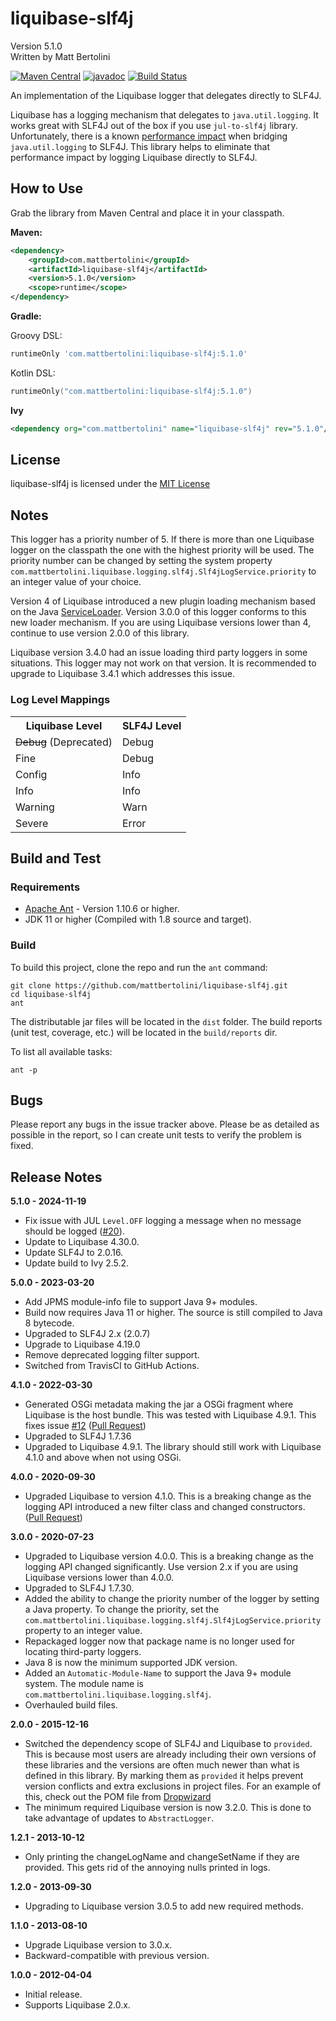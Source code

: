 # liquibase-slf4j
Version 5.1.0<br/>
Written by Matt Bertolini

[![Maven Central](https://img.shields.io/maven-central/v/com.mattbertolini/liquibase-slf4j.svg?label=Maven%20Central)](https://central.sonatype.com/artifact/com.mattbertolini/liquibase-slf4j)
[![javadoc](https://javadoc.io/badge2/com.mattbertolini/liquibase-slf4j/javadoc.svg)](https://javadoc.io/doc/com.mattbertolini/liquibase-slf4j)
[![Build Status](https://github.com/mattbertolini/liquibase-slf4j/actions/workflows/build.yml/badge.svg)](https://github.com/mattbertolini/liquibase-slf4j/actions/workflows/build.yml)

An implementation of the Liquibase logger that delegates directly to SLF4J.

Liquibase has a logging mechanism that delegates to `java.util.logging`. It works great with SLF4J out of the box if 
you use `jul-to-slf4j` library. Unfortunately, there is a known 
[performance impact](https://www.slf4j.org/legacy.html#jul-to-slf4j) when bridging `java.util.logging` to SLF4J. This 
library helps to eliminate that performance impact by logging Liquibase directly to SLF4J. 

## How to Use
Grab the library from Maven Central and place it in your classpath.

**Maven:**

```xml
<dependency>
    <groupId>com.mattbertolini</groupId>
    <artifactId>liquibase-slf4j</artifactId>
    <version>5.1.0</version>
    <scope>runtime</scope>
</dependency>
```

**Gradle:**

Groovy DSL:
```groovy
runtimeOnly 'com.mattbertolini:liquibase-slf4j:5.1.0'
```

Kotlin DSL:
```kotlin
runtimeOnly("com.mattbertolini:liquibase-slf4j:5.1.0")
```

**Ivy**

```xml
<dependency org="com.mattbertolini" name="liquibase-slf4j" rev="5.1.0"/>
```

## License
liquibase-slf4j is licensed under the [MIT License](https://opensource.org/licenses/MIT)

## Notes
This logger has a priority number of 5. If there is more than one Liquibase logger on the classpath the one with the
highest priority will be used. The priority number can be changed by setting the system property 
`com.mattbertolini.liquibase.logging.slf4j.Slf4jLogService.priority` to an integer value of your choice.

Version 4 of Liquibase introduced a new plugin loading mechanism based on the Java 
[ServiceLoader](https://docs.oracle.com/javase/8/docs/api/java/util/ServiceLoader.html). Version 3.0.0 of this logger 
conforms to this new loader mechanism. If you are using Liquibase versions lower than 4, continue to use version 2.0.0 
of this library.

Liquibase version 3.4.0 had an issue loading third party loggers in some situations. This logger may not work on that 
version. It is recommended to upgrade to Liquibase 3.4.1 which addresses this issue.

### Log Level Mappings

<table>
    <tr>
        <th>Liquibase Level</th>
        <th>SLF4J Level</th>
    </tr>
    <tr>
        <td><del>Debug</del> (Deprecated)</td>
        <td>Debug</td>
    </tr>
    <tr>
        <td>Fine</td>
        <td>Debug</td>
    </tr>
    <tr>
        <td>Config</td>
        <td>Info</td>
    </tr>
    <tr>
        <td>Info</td>
        <td>Info</td>
    </tr>
    <tr>
        <td>Warning</td>
        <td>Warn</td>
    </tr>
    <tr>
        <td>Severe</td>
        <td>Error</td>
    </tr>
</table>

## Build and Test
### Requirements
* [Apache Ant](https://ant.apache.org/) - Version 1.10.6 or higher.
* JDK 11 or higher (Compiled with 1.8 source and target).

### Build
To build this project, clone the repo and run the ```ant``` command:
```
git clone https://github.com/mattbertolini/liquibase-slf4j.git
cd liquibase-slf4j
ant
```

The distributable jar files will be located in the ```dist``` folder. The build reports (unit test, coverage, etc.) 
will be located in the ```build/reports``` dir.

To list all available tasks:
```
ant -p
```

## Bugs
Please report any bugs in the issue tracker above. Please be as detailed as possible in the report, so I can create
unit tests to verify the problem is fixed.

## Release Notes

**5.1.0 - 2024-11-19**

- Fix issue with JUL `Level.OFF` logging a message when no message should be logged ([#20](https://github.com/mattbertolini/liquibase-slf4j/issues/20)).
- Update to Liquibase 4.30.0.
- Update SLF4J to 2.0.16.
- Update build to Ivy 2.5.2.

**5.0.0 - 2023-03-20**

- Add JPMS module-info file to support Java 9+ modules.
- Build now requires Java 11 or higher. The source is still compiled to Java 8 bytecode.
- Upgraded to SLF4J 2.x (2.0.7)
- Upgrade to Liquibase 4.19.0
- Remove deprecated logging filter support.
- Switched from TravisCI to GitHub Actions.

**4.1.0 - 2022-03-30**

- Generated OSGi metadata making the jar a OSGi fragment where Liquibase is the host bundle. This was tested with 
Liquibase 4.9.1. This fixes issue [#12](https://github.com/mattbertolini/liquibase-slf4j/issues/12) 
([Pull Request](https://github.com/mattbertolini/liquibase-slf4j/pull/14))
- Upgraded to SLF4J 1.7.36
- Upgraded to Liquibase 4.9.1. The library should still work with Liquibase 4.1.0 and above when not using OSGi.

**4.0.0 - 2020-09-30**

- Upgraded Liquibase to version 4.1.0. This is a breaking change as the logging API introduced a new filter class and 
changed constructors. ([Pull Request](https://github.com/mattbertolini/liquibase-slf4j/pull/10))

**3.0.0 - 2020-07-23**

- Upgraded to Liquibase version 4.0.0. This is a breaking change as the logging API changed significantly. Use version 
2.x if you are using Liquibase versions lower than 4.0.0.
- Upgraded to SLF4J 1.7.30.
- Added the ability to change the priority number of the logger by setting a Java property. To change the priority, set 
  the `com.mattbertolini.liquibase.logging.slf4j.Slf4jLogService.priority` property to an integer value.
- Repackaged logger now that package name is no longer used for locating third-party loggers.
- Java 8 is now the minimum supported JDK version.
- Added an `Automatic-Module-Name` to support the Java 9+ module system. The module name is `com.mattbertolini.liquibase.logging.slf4j`.
- Overhauled build files.

**2.0.0 - 2015-12-16**

- Switched the dependency scope of SLF4J and Liquibase to `provided`. This is because most users are already including 
  their own versions of these libraries and the versions are often much newer than what is defined in this library. By 
  marking them as `provided` it helps prevent version conflicts and extra exclusions in project files. For an example of 
  this, check out the POM file from [Dropwizard](https://github.com/dropwizard/dropwizard/blob/a0bdb73053872e73762af4f940b893f78a363c2e/dropwizard-bom/pom.xml#L145-L159)
- The minimum required Liquibase version is now 3.2.0. This is done to take advantage of updates to `AbstractLogger`.

**1.2.1 - 2013-10-12**

- Only printing the changeLogName and changeSetName if they are provided. This gets rid of the annoying nulls printed
in logs.

**1.2.0 - 2013-09-30**

- Upgrading to Liquibase version 3.0.5 to add new required methods.

**1.1.0 - 2013-08-10**

- Upgrade Liquibase version to 3.0.x.
- Backward-compatible with previous version.

**1.0.0 - 2012-04-04**

- Initial release.
- Supports Liquibase 2.0.x.
